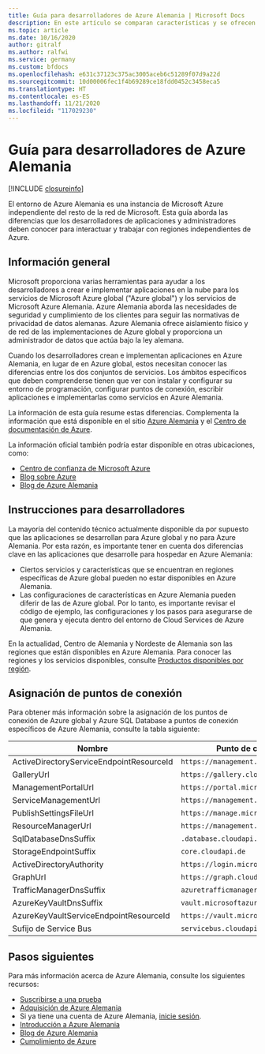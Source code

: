 ```yaml
---
title: Guía para desarrolladores de Azure Alemania | Microsoft Docs
description: En este artículo se comparan características y se ofrecen orientaciones sobre el desarrollo de aplicaciones para Azure Alemania.
ms.topic: article
ms.date: 10/16/2020
author: gitralf
ms.author: ralfwi
ms.service: germany
ms.custom: bfdocs
ms.openlocfilehash: e631c37123c375ac3005aceb6c51289f07d9a22d
ms.sourcegitcommit: 10d00006fec1f4b69289ce18fdd0452c3458eca5
ms.translationtype: HT
ms.contentlocale: es-ES
ms.lasthandoff: 11/21/2020
ms.locfileid: "117029230"
---
```

# <a name="azure-germany-developer-guide"></a>Guía para desarrolladores de Azure Alemania

[!INCLUDE [closureinfo](../../includes/germany-closure-info.md)]

El entorno de Azure Alemania es una instancia de Microsoft Azure independiente del resto de la red de Microsoft. Esta guía aborda las diferencias que los desarrolladores de aplicaciones y administradores deben conocer para interactuar y trabajar con regiones independientes de Azure.

## <a name="overview"></a>Información general
Microsoft proporciona varias herramientas para ayudar a los desarrolladores a crear e implementar aplicaciones en la nube para los servicios de Microsoft Azure global ("Azure global") y los servicios de Microsoft Azure Alemania. Azure Alemania aborda las necesidades de seguridad y cumplimiento de los clientes para seguir las normativas de privacidad de datos alemanas. Azure Alemania ofrece aislamiento físico y de red de las implementaciones de Azure global y proporciona un administrador de datos que actúa bajo la ley alemana.

Cuando los desarrolladores crean e implementan aplicaciones en Azure Alemania, en lugar de en Azure global, estos necesitan conocer las diferencias entre los dos conjuntos de servicios. Los ámbitos específicos que deben comprenderse tienen que ver con instalar y configurar su entorno de programación, configurar puntos de conexión, escribir aplicaciones e implementarlas como servicios en Azure Alemania.

La información de esta guía resume estas diferencias. Complementa la información que está disponible en el sitio [Azure Alemania](https://azure.microsoft.com/overview/clouds/germany/ "Azure Alemania") y el [Centro de documentación de Azure](https://azure.microsoft.com/documentation/). 

La información oficial también podría estar disponible en otras ubicaciones, como:
* [Centro de confianza de Microsoft Azure](https://azure.microsoft.com/support/trust-center/ "Centro de confianza de Microsoft Azure") 
* [Blog sobre Azure](https://azure.microsoft.com/blog/ "Blog sobre Azure")
* [Blog de Azure Alemania](/archive/blogs/azuregermany/ "Blog de Azure Alemania")

## <a name="guidance-for-developers"></a>Instrucciones para desarrolladores
La mayoría del contenido técnico actualmente disponible da por supuesto que las aplicaciones se desarrollan para Azure global y no para Azure Alemania. Por esta razón, es importante tener en cuenta dos diferencias clave en las aplicaciones que desarrolle para hospedar en Azure Alemania:

* Ciertos servicios y características que se encuentran en regiones específicas de Azure global pueden no estar disponibles en Azure Alemania.
* Las configuraciones de características en Azure Alemania pueden diferir de las de Azure global. Por lo tanto, es importante revisar el código de ejemplo, las configuraciones y los pasos para asegurarse de que genera y ejecuta dentro del entorno de Cloud Services de Azure Alemania.

En la actualidad, Centro de Alemania y Nordeste de Alemania son las regiones que están disponibles en Azure Alemania. Para conocer las regiones y los servicios disponibles, consulte [Productos disponibles por región](https://azure.microsoft.com/regions/services).


## <a name="endpoint-mapping"></a>Asignación de puntos de conexión
Para obtener más información sobre la asignación de los puntos de conexión de Azure global y Azure SQL Database a puntos de conexión específicos de Azure Alemania, consulte la tabla siguiente:

| Nombre | Punto de conexión de Azure Alemania |
| --- | --- |
| ActiveDirectoryServiceEndpointResourceId | `https://management.core.cloudapi.de/` |
| GalleryUrl                               | `https://gallery.cloudapi.de/` |
| ManagementPortalUrl                      | `https://portal.microsoftazure.de/` |
| ServiceManagementUrl                     | `https://management.core.cloudapi.de/` |
| PublishSettingsFileUrl                   | `https://manage.microsoftazure.de/publishsettings/index` |
| ResourceManagerUrl                       | `https://management.microsoftazure.de/` |
| SqlDatabaseDnsSuffix                     | `.database.cloudapi.de` |
| StorageEndpointSuffix                    | `core.cloudapi.de` |
| ActiveDirectoryAuthority                 | `https://login.microsoftonline.de/` |
| GraphUrl                                 | `https://graph.cloudapi.de/` |
| TrafficManagerDnsSuffix                  | `azuretrafficmanager.de` |
| AzureKeyVaultDnsSuffix                   | `vault.microsoftazure.de` |
| AzureKeyVaultServiceEndpointResourceId   | `https://vault.microsoftazure.de` |
| Sufijo de Service Bus                       | `servicebus.cloudapi.de` |


## <a name="next-steps"></a>Pasos siguientes
Para más información acerca de Azure Alemania, consulte los siguientes recursos:

* [Suscribirse a una prueba](https://azure.microsoft.com/free/germany/)
* [Adquisición de Azure Alemania](https://azure.microsoft.com/overview/clouds/germany/)
* Si ya tiene una cuenta de Azure Alemania, [inicie sesión](https://portal.microsoftazure.de/).
* [Introducción a Azure Alemania](./germany-welcome.md)
* [Blog de Azure Alemania](/archive/blogs/azuregermany/)
* [Cumplimiento de Azure](https://www.microsoft.com/en-us/trustcenter/compliance/complianceofferings)